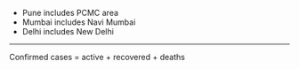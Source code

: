 - Pune includes PCMC area
- Mumbai includes Navi Mumbai
- Delhi includes New Delhi
______
Confirmed cases = active + recovered + deaths
